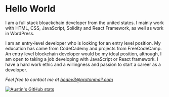 # Hello World  
  I am a full stack bloackchain developer from the united states. I mainly work with HTML, CSS, JavaScript, Solidity and React Framework, as well as work in WordPress.
  
  I am an entry-level developer who is looking for an entry level position. My education has came from CodeCademy and projects from FreeCodeCamp. An entry level blockchain developer would be my ideal position, although, I am open to taking a job developing with JavaScript or React framework. I have a hard work ethic and a willingness and passion to start a career as a developer.
  
  *Feel free to contact me at bcdev3@protonmail.com*


[![Austin's GitHub stats](https://github-readme-stats.vercel.app/api?username=bchaindeveloper)](https://github.com/anuraghazra/github-readme-stats)
